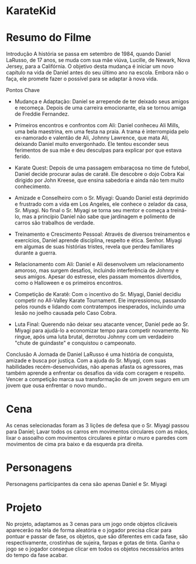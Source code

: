 # KarateKid


# Resumo do Filme

Introdução
A história se passa em setembro de 1984, quando Daniel LaRusso, de 17 anos, se muda com sua mãe viúva, Lucille, de Newark, Nova Jersey, para a Califórnia. O objetivo desta mudança é iniciar um novo capítulo na vida de Daniel antes do seu último ano na escola. Embora não o faça, ele promete fazer o possível para se adaptar à nova vida.

Pontos Chave
- Mudança e Adaptação: Daniel se arrepende de ter deixado seus amigos e recomeça. Depois de uma carreira emocionante, ela se tornou amiga de Freddie Fernandez.

- Primeiros encontros e confrontos com Ali: Daniel conheceu Ali Mills, uma bela maestrina, em uma festa na praia. A trama é interrompida pelo ex-namorado e valentão de Ali, Johnny Lawrence, que mata Ali, deixando Daniel muito envergonhado. Ele tentou esconder seus ferimentos de sua mãe e deu desculpas para explicar por que estava ferido.

- Karate Quest: Depois de uma passagem embaraçosa no time de futebol, Daniel decide procurar aulas de caratê. Ele descobre o dojo Cobra Kai dirigido por John Kreese, que ensina sabedoria e ainda não tem muito conhecimento.

- Amizade e Conselheiro com o Sr. Miyagi: Quando Daniel está deprimido e frustrado com a vida em Los Angeles, ele conhece o zelador da casa, Sr. Miyagi. No final o Sr. Miyagi se torna seu mentor e começa a treiná-lo, mas a princípio Daniel não sabe que jardinagem e polimento de carros são trabalhos de verdade.

- Treinamento e Crescimento Pessoal: Através de diversos treinamentos e exercícios, Daniel aprende disciplina, respeito e ética. Senhor. Miyagi em algumas de suas histórias tristes, revela que perdeu familiares durante a guerra.

- Relacionamento com Ali: Daniel e Ali desenvolvem um relacionamento amoroso, mas surgem desafios, incluindo interferência de Johnny e seus amigos. Apesar do estresse, eles passam momentos divertidos, como o Halloween e os primeiros encontros.

- Competição de Karatê: Com o incentivo do Sr. Miyagi, Daniel decidiu competir no All-Valley Karate Tournament. Ele impressionou, passando pelos rounds e lidando com contratempos inesperados, incluindo uma lesão no joelho causada pelo Caso Cobra.

- Luta Final: Querendo não deixar seu atacante vencer, Daniel pede ao Sr. Miyagi para ajudá-lo a economizar tempo para competir novamente. No ringue, após uma luta brutal, derrotou Johnny com um verdadeiro "chute de guindaste" e conquistou o campeonato.

Conclusão
A Jornada de Daniel LaRusso é uma história de conquista, amizade e busca por justiça. Com a ajuda do Sr. Miyagi, com suas habilidades recém-desenvolvidas, não apenas afasta os agressores, mas também aprende a enfrentar os desafios da vida com coragem e respeito. Vencer a competição marca sua transformação de um jovem seguro em um jovem que ousa enfrentar o novo mundo..


# Cena

As cenas selecionadas foram as 3 lições de defesa que o Sr. Miyagi passou para Daniel; Lavar todos os carros em movimentos circulares com as mãos, lixar o assoalho com movimentos circulares e pintar o muro e paredes com movimentos de cima pra baixo e da esquerda pra direita.


# Personagens

Personagens participantes da cena são apenas Daniel e Sr. Miyagi


# Projeto

No projeto, adaptamos as 3 cenas para um jogo onde objetos clicáveis aparecerão na tela de forma aleatória e o jogador precisa clicar para pontuar e passar de fase, os objetos, que são diferentes em cada fase, são respectivamente, crostinhas de sujeira, farpas e gotas de tinta.
Ganha o jogo se o jogador consegue clicar em todos os objetos necessários antes do tempo da fase acabar.
